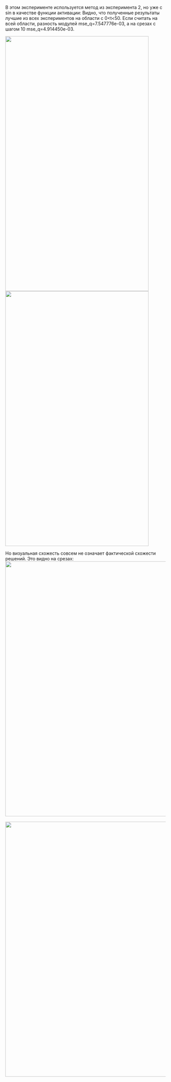 В этом эксперименте используется метод из эксперимента 2, но уже с sin в качестве функции активации:
Видно, что полученные результаты лучшие из всех экспериментов на области с 0<t<50. Если считать на всей области, разность модулей mse_q=7.547776e-03, а на срезах с шагом 10 mse_q=4.914450e-03.

<img src="https://github.com/mikhakuv/PINNs/blob/main/exp6_results_u_0.PNG" width="450" height="800"> <img src="https://github.com/mikhakuv/PINNs/blob/main/exp6_results_v_0.PNG" width="450" height="800">

Но визуальная схожесть совсем не означает фактической схожести решений. Это видно на срезах:
<img src="https://github.com/mikhakuv/PINNs/blob/main/exp6_results_u_1.PNG" width="900" height="800">
\
\
<img src="https://github.com/mikhakuv/PINNs/blob/main/exp6_results_v_1.PNG" width="900" height="800">
